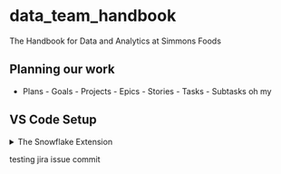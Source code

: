 # data_team_handbook
The Handbook for Data and Analytics at Simmons Foods

## Planning our work

- Plans - Goals - Projects - Epics - Stories - Tasks - Subtasks oh my

## VS Code Setup

<details>
  
<summary> The Snowflake Extension </summary>

  - when adding an account, use the url for the account.
  - For example, our dev account would be:
    ```
    https://zq95793.us-east-2.aws.snowflakecomputing.com
    ```
  - use the SSO option for login
  - then choose the active DB, schema, and warehouse
  
</details>

testing jira issue commit
